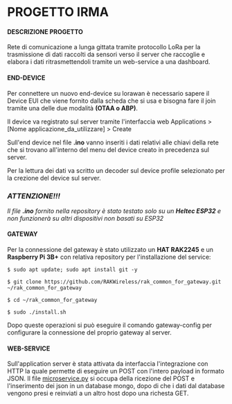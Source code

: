 # PROGETTO IRMA

#### DESCRIZIONE PROGETTO

Rete di comunicazione a lunga gittata tramite protocollo LoRa per la trasmissione di dati raccolti da sensori verso il server che raccoglie e elabora i dati ritrasmettendoli tramite un web-service a una dashboard.

#### END-DEVICE

Per connettere un nuovo end-device su lorawan è necessario sapere il Device EUI che viene fornito dalla scheda che si usa e bisogna fare il join tramite una delle due modalità **(OTAA o ABP)**.

Il device va registrato sul server tramite l'interfaccia web Applications > [Nome applicazione_da_utilizzare] > Create

Sull'end device nel file **.ino** vanno inseriti i dati relativi alle chiavi della rete che si trovano all'interno del menu del device creato in precedenza sul server.

Per la lettura dei dati va scritto un decoder sul device profile selezionato per la crezione del device sul server. 

### ***ATTENZIONE!!!***
*Il file **.ino** fornito nella repository è stato testato solo su un **Heltec ESP32** e non funzionerà su altri dispositivi non basati su ESP32*

#### GATEWAY

Per la connessione del gateway è stato utilizzato un **HAT RAK2245** e un **Raspberry Pi 3B+** con relativa repository per l'installazione del service:
  
    $ sudo apt update; sudo apt install git -y
  
    $ git clone https://github.com/RAKWireless/rak_common_for_gateway.git ~/rak_common_for_gateway
  
    $ cd ~/rak_common_for_gateway
  
    $ sudo ./install.sh

Dopo queste operazioni si può eseguire il comando gateway-config per configurare la connessione del proprio gateway al server.

#### WEB-SERVICE

Sull'application server è stata attivata da interfaccia l'integrazione con HTTP la quale permette di eseguire un POST con l'intero payload in formato JSON. Il file [microservice.py](mockHttp/microservice.py) si occupa della ricezione del POST e l'inserimento dei json in un database mongo, dopo di che i dati dal database vengono presi e reinviati a un altro host dopo una richesta GET.
